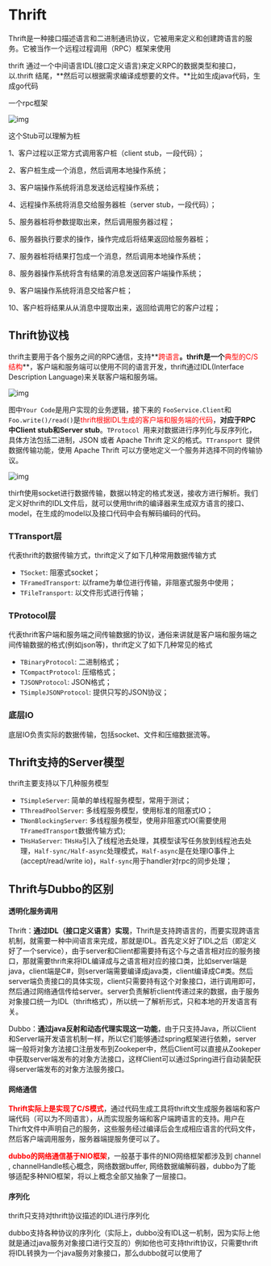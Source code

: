 # Thrift

Thrift是一种接口描述语言和二进制通讯协议，它被用来定义和创建跨语言的服务。它被当作一个远程过程调用（RPC）框架来使用

thrift 通过一个中间语言IDL(接口定义语言)来定义RPC的数据类型和接口，以.thrift 结尾，**然后可以根据需求编译成想要的文件。**比如生成java代码，生成go代码

一个rpc框架

![img](https://img-blog.csdn.net/20170207141803075?watermark/2/text/aHR0cDovL2Jsb2cuY3Nkbi5uZXQvbGloYW8yMQ==/font/5a6L5L2T/fontsize/400/fill/I0JBQkFCMA==/dissolve/70/gravity/SouthEast)

这个Stub可以理解为桩

1、客户过程以正常方式调用客户桩（client stub，一段代码）； 

2、客户桩生成一个消息，然后调用本地操作系统；

3、客户端操作系统将消息发送给远程操作系统； 

4、远程操作系统将消息交给服务器桩（server stub，一段代码）；

5、服务器桩将参数提取出来，然后调用服务器过程； 

6、服务器执行要求的操作，操作完成后将结果返回给服务器桩； 

7、服务器桩将结果打包成一个消息，然后调用本地操作系统； 

8、服务器操作系统将含有结果的消息发送回客户端操作系统； 

9、客户端操作系统将消息交给客户桩； 

10、客户桩将结果从从消息中提取出来，返回给调用它的客户过程；

## Thrift协议栈

thrift主要用于各个服务之间的RPC通信，支持**<font color='red'>跨语言</font>**。thrift是一个**<font color='red'>典型的C/S结构</font>**，客户端和服务端可以使用不同的语言开发，thrift通过IDL(Interface Description Language)来关联客户端和服务端。

![img](https://img-blog.csdn.net/2018081919583516?watermark/2/text/aHR0cHM6Ly9ibG9nLmNzZG4ubmV0L3prcF9qYXZh/font/5a6L5L2T/fontsize/400/fill/I0JBQkFCMA==/dissolve/70)

图中`Your Code`是用户实现的业务逻辑，接下来的 `FooService.Client`和 `Foo.write()/read()`是<font color='red'>thrift根据IDL生成的客户端和服务端的代码</font>，**对应于RPC中Client stub和Server stub**。`TProtocol `用来对数据进行序列化与反序列化，具体方法包括二进制，JSON 或者 Apache Thrift 定义的格式。`TTransport `提供数据传输功能，使用 Apache Thrift 可以方便地定义一个服务并选择不同的传输协议。

![img](https://img-blog.csdn.net/20180820225105991?watermark/2/text/aHR0cHM6Ly9ibG9nLmNzZG4ubmV0L3prcF9qYXZh/font/5a6L5L2T/fontsize/400/fill/I0JBQkFCMA==/dissolve/70)

thirft使用socket进行数据传输，数据以特定的格式发送，接收方进行解析。我们定义好thrift的IDL文件后，就可以使用thrift的编译器来生成双方语言的接口、model，在生成的model以及接口代码中会有解码编码的代码。

### TTransport层

代表thrift的数据传输方式，thrift定义了如下几种常用数据传输方式

- `TSocket`: 阻塞式socket；
- `TFramedTransport`: 以frame为单位进行传输，非阻塞式服务中使用；
- `TFileTransport`: 以文件形式进行传输；

### TProtocol层

代表thrift客户端和服务端之间传输数据的协议，通俗来讲就是客户端和服务端之间传输数据的格式(例如json等)，thrift定义了如下几种常见的格式

- `TBinaryProtocol`: 二进制格式；
- `TCompactProtocol`: 压缩格式；
- `TJSONProtocol`: JSON格式；
- `TSimpleJSONProtocol`: 提供只写的JSON协议；

### 底层IO

底层IO负责实际的数据传输，包括socket、文件和压缩数据流等。

## Thrift支持的Server模型

thrift主要支持以下几种服务模型

- `TSimpleServer`: 简单的单线程服务模型，常用于测试；
- `TThreadPoolServer`: 多线程服务模型，使用标准的阻塞式IO；
- `TNonBlockingServer`: 多线程服务模型，使用非阻塞式IO(需要使用`TFramedTransport`数据传输方式);
- `THsHaServer`: `THsHa`引入了线程池去处理，其模型读写任务放到线程池去处理，`Half-sync/Half-async`处理模式，`Half-async`是在处理IO事件上(accept/read/write io)，`Half-sync`用于handler对rpc的同步处理；

## Thrift与Dubbo的区别

#### 透明化服务调用

Thrift：**通过IDL（接口定义语言）实现**，Thrift是支持跨语言的，而要实现跨语言机制，就需要一种中间语言来完成，那就是IDL。首先定义好了IDL之后（即定义好了一个service），由于server和Client都需要持有这个与之语言相对应的服务接口，那就需要thrift来将IDL编译成与之语言相对应的接口类，比如server端是java，client端是C#，则server端需要编译成java类，client编译成C#类。然后server端负责接口的具体实现，client只需要持有这个对象接口，进行调用即可，然后通过网络通信传给server。server负责解析client传递过来的数据，由于服务对象接口统一为IDL（thrift格式），所以统一了解析形式，只和本地的开发语言有关。

Dubbo：**通过java反射和动态代理实现这一功能**，由于只支持Java，所以Client和Server端开发语言机制一样，所以它们能够通过spring框架进行依赖，server端一般将对象方法接口注册发布到Zookeper中，然后Client可以直接从Zookeper中获取server端发布的对象方法接口，这样Client可以通过Spring进行自动装配获得server端发布的对象方法服务接口。

#### 网络通信

**<font color='red'>Thrift实际上是实现了C/S模式</font>**，通过代码生成工具将thrift文生成服务器端和客户端代码（可以为不同语言），从而实现服务端和客户端跨语言的支持。用户在Thirft文件中声明自己的服务，这些服务经过编译后会生成相应语言的代码文件，然后客户端调用服务，服务器端提服务便可以了。

**<font color='red'>dubbo的网络通信基于NIO框架</font>**，一般基于事件的NIO网络框架都涉及到 channel , channelHandle核心概念，网络数据buffer, 网络数据编解码器，dubbo为了能够适配多种NIO框架，将以上概念全部又抽象了一层接口。

#### 序列化

thrift只支持对thrift协议描述的IDL进行序列化

dubbo支持各种协议的序列化（实际上，dubbo没有IDL这一机制，因为实际上他就是通过java服务对象接口进行交互的）例如他也可支持thrift协议，只需要thrift将IDL转换为一个java服务对象接口，那么dubbo就可以使用了